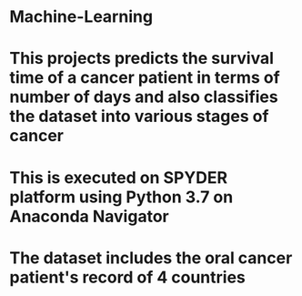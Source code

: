 # Machine-Learning
# This projects predicts the survival time of a cancer patient in terms of number of days and also classifies the dataset into various stages of cancer
# This is executed on SPYDER platform using Python 3.7 on Anaconda Navigator
# The dataset includes the oral cancer patient's record of 4 countries
